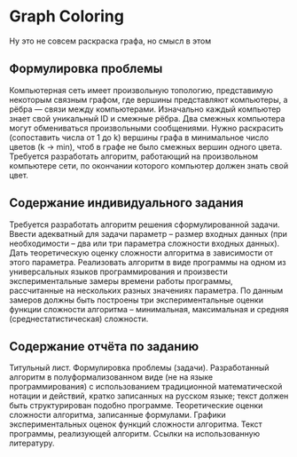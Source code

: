 # Graph Coloring
Ну это не совсем раскраска графа, но смысл в этом

## Формулировка проблемы

Компьютерная сеть имеет произвольную топологию, представимую некоторым связным графом, где вершины представляют компьютеры, а рёбра — связи между компьютерами. Изначально каждый компьютер знает свой уникальный ID и смежные рёбра. Два смежных компьютера могут обмениваться произвольными сообщениями.
Нужно раскрасить (сопоставить числа от 1 до k) вершины графа в минимальное число цветов (k → min), чтоб в графе не было смежных вершин одного цвета.
Требуется разработать алгоритм, работающий на произвольном компьютере сети, по окончании которого компьютер должен знать свой цвет.

## Содержание индивидуального задания

Требуется разработать алгоритм решения сформулированной задачи.
Ввести адекватный для задачи параметр – размер входных данных (при необходимости – два или три параметра сложности входных данных). Дать теоретическую оценку сложности алгоритма в зависимости от этого параметра. Реализовать алгоритм в виде программы на одном из универсальных языков программирования и произвести экспериментальные замеры времени работы программы, рассчитанные на нескольких разных значениях параметра.
По данным замеров должны быть построены три экспериментальные оценки функции сложности алгоритма – минимальная, максимальная и средняя (среднестатистическая) сложности.

## Содержание отчёта по заданию

Титульный лист.
Формулировка проблемы (задачи).
Разработанный алгоритм в полуформализованном виде (не на языке программирования) с использованием традиционной математической нотации и действий, кратко записанных на русском языке; текст должен быть структурирован подобно программе.
Теоретические оценки сложности алгоритма, записанные формулами.
Графики экспериментальных оценок функций сложности алгоритма.
Текст программы, реализующей алгоритм.
Ссылки на использованную литературу.
